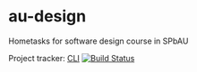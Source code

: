 # au-design
Hometasks for software design course in SPbAU

Project tracker: [CLI](https://www.pivotaltracker.com/n/projects/1889491)
[![Build Status](https://travis-ci.org/fbocharov/au-design.svg?branch=cli)](https://travis-ci.org/fbocharov/au-design)
